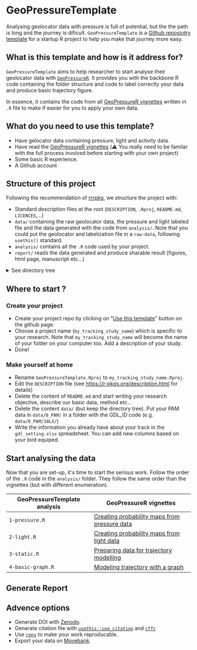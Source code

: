 # GeoPressureTemplate

Analysing geolocator data with pressure is full of potential, but the the path is long and the journey is dificult. `GeoPressureTemplate` is a [Github reposiotry template](https://docs.github.com/articles/creating-a-repository-from-a-template/) for a startup R project to help you make that journey more easy.

## What is this template and how is it address for?

`GeoPressureTemplate` aims to help researcher to start analyse their geolocator data with [`GeoPressureR`](https://raphaelnussbaumer.com/GeoPressureR/). It provides you with the backbone R code containing the folder structure and code to label correctly your data and produce basic trajectory figure. 

In essence, it contains the code from all [GeoPressureR vignettes](https://raphaelnussbaumer.com/GeoPressureR/articles/) written in `.R` file to make if easier for you to apply your own data. 

## What do you need to use this template?

- Have gelocator data containing pressure, light and activity data.
- Have read the [GeoPressureR vignettes](https://raphaelnussbaumer.com/GeoPressureR/articles/) (:warning: You really need to be familar with the full process involved before starting with your own project)
- Some basic R experience. 
- A Github account


## Structure of this project

Following the recommendation of [rrrpkg](https://github.com/ropensci/rrrpkg), we structure the project with:
- Standard description files at the root (`DESCRIPTION`, `.Rproj`, `README.md`, `LICENCES`,...)
- `data/` containing the raw geolocator data, the pressure and light labeled file and the data generated with the code from `analysis/`. Note that you could put the geolocator and labelization file in a `raw-data`, following `usethis()` standard. 
- `analysis/` contains all the `.R` code used by your project.
- `report/` reads the data generated and produce sharable result (figures, html page, manuscript etc...)
<details>
  <summary>See directory tree</summary>

```
GeoPressureTemplate
├── DESCRIPTION          		# project metadata and dependencies
├── README.md            		# top-level description of content and guide to users
├── GeoPressureTemplate.Rproj    # R project file
├── data
│   ├── 0_PAM
│   │   ├── 18LX
│   │   │   ├── 18LX_20180725.acceleration
│   │   │   ├── 18LX_20180725.data
│   │   │   ├── 18LX_20180725.glf
│   │   │   ├── 18LX_20180725.log
│   │   │   ├── 18LX_20180725.magnetic
│   │   │   ├── 18LX_20180725.pressure 
│   │   │   └── 18LX_20180725.settings
│   │   └── 22BT
│   │       └── ...
│   ├── 1_act_pres_labels
│   │   ├── 18LX_act_pres-labeled.csv
│   │   ├── 18LX_act_pres.csv
│   │   ├── 22BT_act_pres-labeled.csv
│   │   ├── 22BT_act_pres.csv
│   │   └── ...
│   ├── 2_light_labels
│   │   ├── 18LX_light-labeled.csv
│   │   ├── 18LX_light.csv
│   │   ├── 22BT_light-labeled.csv
│   │   ├── 22BT_light.csv
│   │   └── ...
│   ├── 3_pressure_prob
│   │   ├── 18LX_pressure_prob.Rdata
│   │   ├── 22BT_pressure_prob.Rdata
│   │   └── ...
│   ├── 4_light_prob
│   │   ├── 18LX_light_prob.Rdata
│   │   ├── 22BT_light_prob.Rdata
│   │   └── ...
│   ├── 5_static_prob
│   │   ├── 18LX_static_prob.Rdata
│   │   ├── 22BT_static_prob.Rdata
│   │   └── ...
│   ├── 6_basic_graph
│   │   ├──	18LX_basic_prob.Rdata
│   │   ├── 22BT_basic_prob.Rdata
│   │   └── ...
│   ├── 7_wind_graph
│   │   ├──	18LX_wind_prob.Rdata
│   │   ├── 22BT_wind_prob.Rdata
│   │   └── ...
│   └── gdl_settings.xlsx
├── analysis
│   ├── 1-pressure.R
│   ├── 2-light.R
│   ├── 3-static.R
│   ├── 4-basic-graph.R
│   └── 5-wind-graph.R
└── report
    ├── 1-pressure.R
    ├── 2-light.R
    ├── 3-static.R
    ├── 4-basic-graph.R
    └── 99-combined.R
```
</details>

## Where to start ?

### Create your project

- Create your project repo by clicking on "[Use this template](https://github.com/Rafnuss/GeoPressureTemplate/generate)" button on the github page.
- Choose a project name (`my_tracking_study_name`) which is specific to your research. Note that `my_tracking_study_name`  will become the name of your folder on your computer too. Add a description of your study.
- Done!

### Make yourself at home

- Rename `GeoPressureTemplate.Rproj` to `my_tracking_study_name.Rproj`.
- Edit the `DESCRIPTION` file (see https://r-pkgs.org/description.html for details)
- Delete the content of `README.md` and start writing your research objective, describe our basic data, method etc...
- Delete the content `data/` (but keep the directory tree). Put your PAM data in `data/0_PAM/` in a folder with the GDL_ID code (e.g. `data/0_PAM/18LX/`)
- Write the information you already have about your track in the `gdl_setting.xlsx` spreadsheet. You can add new columns based on your bird equiped.

## Start analysing the data

Now that you are set-up, it's time to start the serious work. Follow the order of the `.R` code in the `analysis/` folder. They follow the same order than the vignettes (but with different enumeration).

|  GeoPressureTemplate analysis |  GeoPressureR vignettes  |
|---|---|
|  `1-pressure.R`  |  [Creating probability maps from pressure data](https://raphaelnussbaumer.com/GeoPressureR/articles/pressure-map.html) |
|  `2-light.R` |  [Creating probability maps from light data](https://raphaelnussbaumer.com/GeoPressureR/articles/light-map.html) |
|  `3-static.R` | [Preparing data for trajectory modelling](https://raphaelnussbaumer.com/GeoPressureR/articles/preparing-data.html)  |
|  `4-basic-graph.R` |  [Modeling trajectory with a graph](https://raphaelnussbaumer.com/GeoPressureR/articles/basic-graph.html) |


## Generate Report



## Advence options

- Generate DOI with [Zenodo](https://zenodo.org/).
- Generate citation file with [`usethis::use_citation`](https://usethis.r-lib.org/reference/use_citation.html) and [`cffr`](https://github.com/ropensci/cffr)
- Use [`renv`](https://rstudio.github.io/renv/index.html) to make your work reproducable.
- Export your data on [Movebank](https://www.movebank.org/cms/movebank-content/import-custom-tabular-data).
